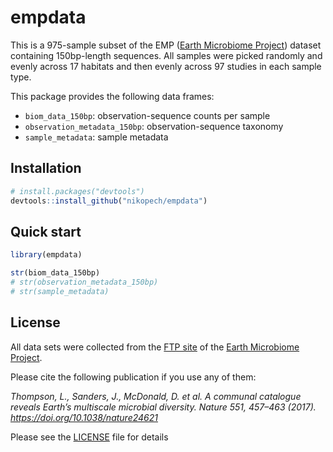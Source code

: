 # empdata

This is a 975-sample subset of the EMP ([Earth Microbiome Project](https://www.earthmicrobiome.org/)) dataset containing 150bp-length sequences. 
All samples were picked randomly and evenly across 17 habitats and then evenly across 97 studies in each sample type.

This package provides the following data frames:

* `biom_data_150bp`: observation-sequence counts per sample
* `observation_metadata_150bp`: observation-sequence taxonomy
* `sample_metadata`: sample metadata


## Installation 

```R
# install.packages("devtools")
devtools::install_github("nikopech/empdata")
```

## Quick start

```R
library(empdata)

str(biom_data_150bp)
# str(observation_metadata_150bp)
# str(sample_metadata)
```

## License

All data sets were collected from the [FTP site](ftp://ftp.microbio.me/emp/release1) of the [Earth Microbiome Project](https://www.earthmicrobiome.org/).

Please cite the following publication if you use any of them:

*Thompson, L., Sanders, J., McDonald, D. et al.* 
*A communal catalogue reveals Earth’s multiscale microbial diversity.*
*Nature 551, 457–463 (2017). https://doi.org/10.1038/nature24621*

Please see the [LICENSE](LICENSE) file for details
